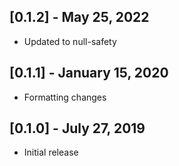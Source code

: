 ## [0.1.2] - May 25, 2022

* Updated to null-safety

## [0.1.1] - January 15, 2020

* Formatting changes

## [0.1.0] - July 27, 2019

* Initial release
